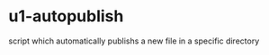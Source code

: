 u1-autopublish
==============

script which automatically publishs a new file in a specific directory